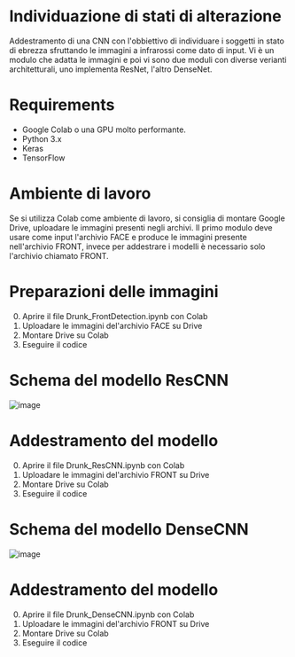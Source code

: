 # Individuazione di stati di alterazione

Addestramento di una CNN con l'obbiettivo di individuare i soggetti in stato di ebrezza sfruttando le immagini a infrarossi come dato di input. Vi è un modulo che adatta le immagini e poi vi sono due moduli con diverse verianti architetturali, uno implementa ResNet, l'altro DenseNet.

# Requirements
- Google Colab o una GPU molto performante.
- Python 3.x
- Keras
- TensorFlow

# Ambiente di lavoro
Se si utilizza Colab come ambiente di lavoro, si consiglia di montare Google Drive, uploadare le immagini presenti negli archivi. Il primo modulo deve usare come input l'archivio FACE e produce le immagini presente nell'archivio FRONT, invece per addestrare i modelli è necessario solo l'archivio chiamato FRONT.

# Preparazioni delle immagini
0. Aprire il file Drunk_FrontDetection.ipynb con Colab
1. Uploadare le immagini del'archivio FACE su Drive
2. Montare Drive su Colab
3. Eseguire il codice

# Schema del modello ResCNN
![image](https://user-images.githubusercontent.com/71646435/115535786-5da93b80-a299-11eb-90a8-03dd8ec8650c.png)

# Addestramento del modello
0. Aprire il file Drunk_ResCNN.ipynb con Colab
1. Uploadare le immagini del'archivio FRONT su Drive
2. Montare Drive su Colab
3. Eseguire il codice

# Schema del modello DenseCNN
![image](https://user-images.githubusercontent.com/71646435/115536065-a6f98b00-a299-11eb-9f2f-b1a5aa2cb6c3.png)

# Addestramento del modello
0. Aprire il file Drunk_DenseCNN.ipynb con Colab
1. Uploadare le immagini del'archivio FRONT su Drive
2. Montare Drive su Colab
3. Eseguire il codice
